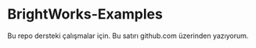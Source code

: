 # BrightWorks-Examples
 Bu repo dersteki çalışmalar için.
Bu satırı github.com üzerinden yazıyorum.
